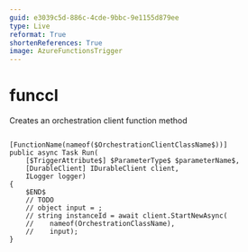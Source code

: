 ```yaml
---
guid: e3039c5d-886c-4cde-9bbc-9e1155d879ee
type: Live
reformat: True
shortenReferences: True
image: AzureFunctionsTrigger
---
```


# funccl

Creates an orchestration client function method

```

[FunctionName(nameof($OrchestrationClientClassName$))]
public async Task Run(
    [$TriggerAttribute$] $ParameterType$ $parameterName$,
    [DurableClient] IDurableClient client,
    ILogger logger)
{
    $END$
    // TODO
    // object input = ;
    // string instanceId = await client.StartNewAsync(
    //    nameof(OrchestrationClassName),
    //    input);
}
```
